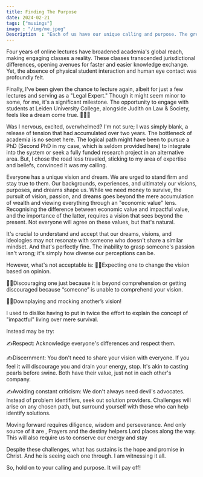 ```yaml
---
title: Finding The Purpose
date: 2024-02-21
tags: ["musings"]
image : "/img/me.jpeg"
Description  : "Each of us have our unique calling and purpose. The greatest success is to identifying it, knowing it and living it! But it is equally important to guard it from those who cannot share it with you"
---
```


Four years of online lectures have broadened academia's global reach, making engaging classes a reality. These classes transcended jurisdictional differences, opening avenues for faster and easier knowledge exchange. Yet, the absence of physical student interaction and human eye contact was profoundly felt.

Finally, I've been given the chance to lecture again, albeit for just a few lectures and serving as a "Legal Expert." Though it might seem minor to some, for me, it's a significant milestone. The opportunity to engage with students at Leiden University College, alongside Judith on Law & Society, feels like a dream come true. 👩🏻‍💻

Was I nervous, excited, overwhelmed? I'm not sure; I was simply blank, a release of tension that had accumulated over two years. The bottleneck of academia is no secret here. The logical path might have been to pursue a PhD (Second PhD in my case, which is seldom provided here) to integrate into the system or seek a fully funded research project in an alternative  area.
But, I chose the road less traveled, sticking to my area of expertise and beliefs, convinced it was my calling.

Everyone has a unique vision and dream. We are urged to stand firm and stay true to them. Our backgrounds, experiences, and ultimately our visions, purposes, and dreams shape us. While we need money to survive, the pursuit of vision, passion, and dreams goes beyond the mere accumulation of wealth and viewing everything through an "economic value" lens. Recognising the difference between economic value and impactful value, and the importance of the latter, requires a vision that sees beyond the present. Not everyone will agree on these values, but that's natural.

It's crucial to understand and accept that our dreams, visions, and ideologies may not resonate with someone who doesn't share a similar mindset. And that's perfectly fine. The inability to grasp someone's passion isn't wrong; it's simply how diverse our perceptions can be.

However, what's not acceptable is:
🧘‍♀️Expecting one to change the vision based on opinion.

🧘‍♀️Discouraging one just because it is beyond comprehension or getting discouraged because “someone” is unable to comprehend your vision.

🧘‍♀️Downplaying and mocking another’s vision!

I used to dislike having to put in twice the effort to explain the concept of "impactful" living over mere survival.

Instead may be try:

✍️Respect: Acknowledge everyone's differences and respect them.

✍️Discernment: You don't need to share your vision with everyone. If you feel it will discourage you and drain your energy, stop. It's akin to casting pearls before swine. Both have their value, just not in each other's company.

✍️Avoiding constant criticism: We don't always need devil's advocates. Instead of problem identifiers, seek out solution providers. Challenges will arise on any chosen path, but surround yourself with those who can help identify solutions.

Moving forward requires diligence, wisdom and perseverance. And only source of it are , Prayers and the destiny helpers Lord places along the way. This will also require us to  conserve our energy and stay

Despite these challenges, what has sustains is the hope and promise in Christ. And he is seeing each one through. I am witnessing it all.

So, hold on to your calling and purpose. It will pay off!